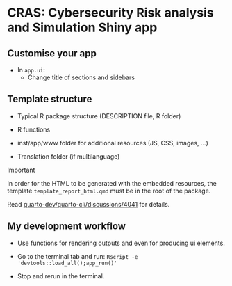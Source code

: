 # CRAS: Cybersecurity Risk analysis and Simulation Shiny app



## Customise your app

- In `app.ui`:
  + Change title of sections and sidebars
  

## Template structure

- Typical R package structure (DESCRIPTION file, R folder)

- R functions

- inst/app/www folder for additional resources (JS, CSS, images, ...)

- Translation folder (if multilanguage)

> [!IMPORTANT]
> In order for the HTML to be generated with the embedded resources, the
> template `template_report_html.qmd` must be in the root of the package.
>
> Read [quarto-dev/quarto-cli/discussions/4041](https://github.com/quarto-dev/quarto-cli/discussions/4041) for details.

## My development workflow

- Use functions for rendering outputs and even for producing ui elements.

- Go to the terminal tab and run: `Rscript -e 'devtools::load_all();app_run()'`

- Stop and rerun in the terminal.
